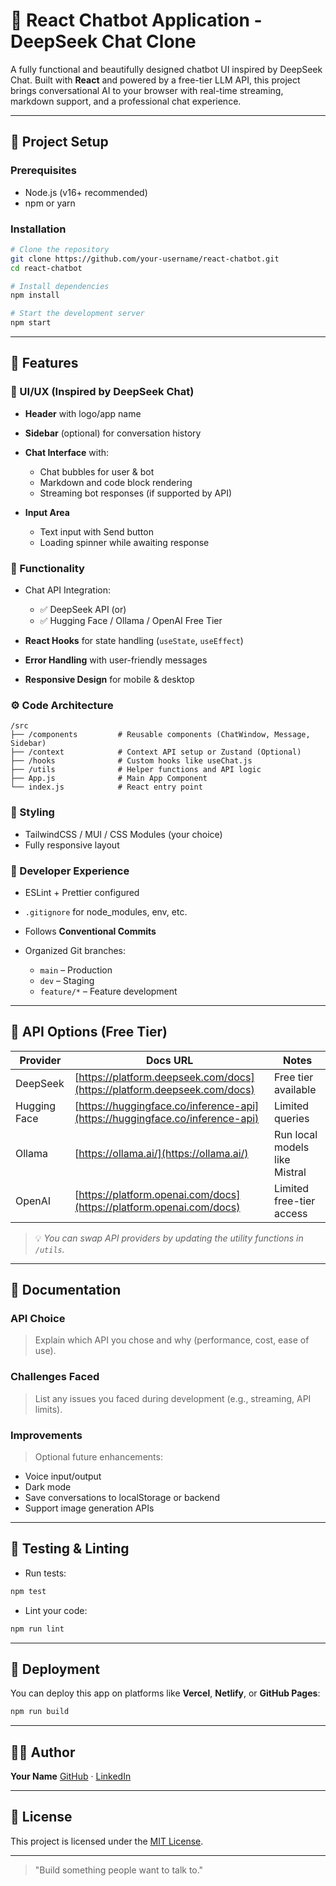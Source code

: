 # 🤖 React Chatbot Application - DeepSeek Chat Clone

A fully functional and beautifully designed chatbot UI inspired by DeepSeek Chat. Built with **React** and powered by a free-tier LLM API, this project brings conversational AI to your browser with real-time streaming, markdown support, and a professional chat experience.

---

## 🚀 Project Setup

### Prerequisites

* Node.js (v16+ recommended)
* npm or yarn

### Installation

```bash
# Clone the repository
git clone https://github.com/your-username/react-chatbot.git
cd react-chatbot

# Install dependencies
npm install

# Start the development server
npm start
```

---

## 🎯 Features

### 📱 UI/UX (Inspired by DeepSeek Chat)

* **Header** with logo/app name
* **Sidebar** (optional) for conversation history
* **Chat Interface** with:

  * Chat bubbles for user & bot
  * Markdown and code block rendering
  * Streaming bot responses (if supported by API)
* **Input Area**

  * Text input with Send button
  * Loading spinner while awaiting response

### 🧠 Functionality

* Chat API Integration:

  * ✅ DeepSeek API (or)
  * ✅ Hugging Face / Ollama / OpenAI Free Tier
* **React Hooks** for state handling (`useState`, `useEffect`)
* **Error Handling** with user-friendly messages
* **Responsive Design** for mobile & desktop

### ⚙️ Code Architecture

```
/src
├── /components         # Reusable components (ChatWindow, Message, Sidebar)
├── /context            # Context API setup or Zustand (Optional)
├── /hooks              # Custom hooks like useChat.js
├── /utils              # Helper functions and API logic
├── App.js              # Main App Component
└── index.js            # React entry point
```

### 🎨 Styling

* TailwindCSS / MUI / CSS Modules (your choice)
* Fully responsive layout

### 🔧 Developer Experience

* ESLint + Prettier configured
* `.gitignore` for node\_modules, env, etc.
* Follows **Conventional Commits**
* Organized Git branches:

  * `main` – Production
  * `dev` – Staging
  * `feature/*` – Feature development

---

## 🔌 API Options (Free Tier)

| Provider     | Docs URL                                                                     | Notes                         |
| ------------ | ---------------------------------------------------------------------------- | ----------------------------- |
| DeepSeek     | [https://platform.deepseek.com/docs](https://platform.deepseek.com/docs)     | Free tier available           |
| Hugging Face | [https://huggingface.co/inference-api](https://huggingface.co/inference-api) | Limited queries               |
| Ollama       | [https://ollama.ai/](https://ollama.ai/)                                     | Run local models like Mistral |
| OpenAI       | [https://platform.openai.com/docs](https://platform.openai.com/docs)         | Limited free-tier access      |

> 💡 *You can swap API providers by updating the utility functions in `/utils`.*

---

## 📄 Documentation

### API Choice

> Explain which API you chose and why (performance, cost, ease of use).

### Challenges Faced

> List any issues you faced during development (e.g., streaming, API limits).

### Improvements

> Optional future enhancements:

* Voice input/output
* Dark mode
* Save conversations to localStorage or backend
* Support image generation APIs

---

## 🧪 Testing & Linting

* Run tests:

```bash
npm test
```

* Lint your code:

```bash
npm run lint
```

---

## 📌 Deployment

You can deploy this app on platforms like **Vercel**, **Netlify**, or **GitHub Pages**:

```bash
npm run build
```

---

## 👨‍💻 Author

**Your Name**
[GitHub](https://github.com/your-username) · [LinkedIn](https://linkedin.com/in/your-profile)

---

## 📜 License

This project is licensed under the [MIT License](LICENSE).

---

> "Build something people want to talk to."
